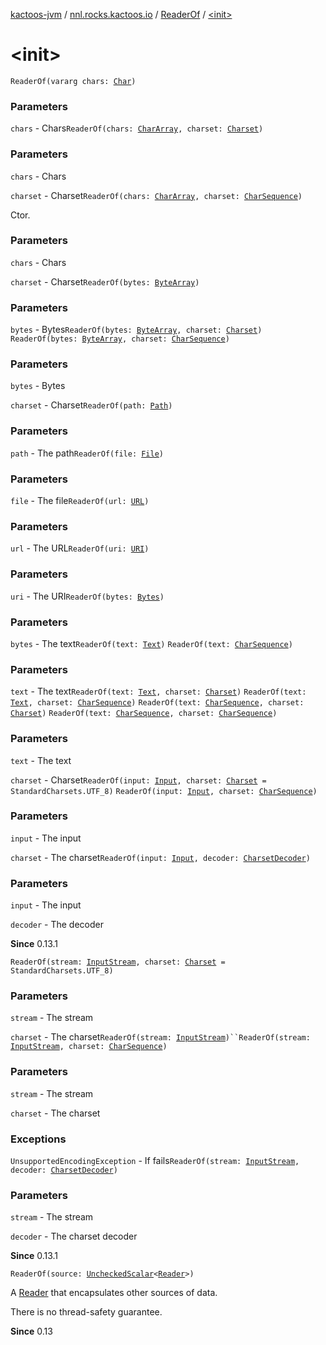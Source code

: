 [kactoos-jvm](../../index.md) / [nnl.rocks.kactoos.io](../index.md) / [ReaderOf](index.md) / [&lt;init&gt;](./-init-.md)

# &lt;init&gt;

`ReaderOf(vararg chars: `[`Char`](https://kotlinlang.org/api/latest/jvm/stdlib/kotlin/-char/index.html)`)`

### Parameters

`chars` - Chars`ReaderOf(chars: `[`CharArray`](https://kotlinlang.org/api/latest/jvm/stdlib/kotlin/-char-array/index.html)`, charset: `[`Charset`](http://docs.oracle.com/javase/8/docs/api/java/nio/charset/Charset.html)`)`

### Parameters

`chars` - Chars

`charset` - Charset`ReaderOf(chars: `[`CharArray`](https://kotlinlang.org/api/latest/jvm/stdlib/kotlin/-char-array/index.html)`, charset: `[`CharSequence`](https://kotlinlang.org/api/latest/jvm/stdlib/kotlin/-char-sequence/index.html)`)`

Ctor.

### Parameters

`chars` - Chars

`charset` - Charset`ReaderOf(bytes: `[`ByteArray`](https://kotlinlang.org/api/latest/jvm/stdlib/kotlin/-byte-array/index.html)`)`

### Parameters

`bytes` - Bytes`ReaderOf(bytes: `[`ByteArray`](https://kotlinlang.org/api/latest/jvm/stdlib/kotlin/-byte-array/index.html)`, charset: `[`Charset`](http://docs.oracle.com/javase/8/docs/api/java/nio/charset/Charset.html)`)`
`ReaderOf(bytes: `[`ByteArray`](https://kotlinlang.org/api/latest/jvm/stdlib/kotlin/-byte-array/index.html)`, charset: `[`CharSequence`](https://kotlinlang.org/api/latest/jvm/stdlib/kotlin/-char-sequence/index.html)`)`

### Parameters

`bytes` - Bytes

`charset` - Charset`ReaderOf(path: `[`Path`](http://docs.oracle.com/javase/8/docs/api/java/nio/file/Path.html)`)`

### Parameters

`path` - The path`ReaderOf(file: `[`File`](http://docs.oracle.com/javase/8/docs/api/java/io/File.html)`)`

### Parameters

`file` - The file`ReaderOf(url: `[`URL`](http://docs.oracle.com/javase/8/docs/api/java/net/URL.html)`)`

### Parameters

`url` - The URL`ReaderOf(uri: `[`URI`](http://docs.oracle.com/javase/8/docs/api/java/net/URI.html)`)`

### Parameters

`uri` - The URI`ReaderOf(bytes: `[`Bytes`](../../nnl.rocks.kactoos/-bytes/index.md)`)`

### Parameters

`bytes` - The text`ReaderOf(text: `[`Text`](../../nnl.rocks.kactoos/-text/index.md)`)`
`ReaderOf(text: `[`CharSequence`](https://kotlinlang.org/api/latest/jvm/stdlib/kotlin/-char-sequence/index.html)`)`

### Parameters

`text` - The text`ReaderOf(text: `[`Text`](../../nnl.rocks.kactoos/-text/index.md)`, charset: `[`Charset`](http://docs.oracle.com/javase/8/docs/api/java/nio/charset/Charset.html)`)`
`ReaderOf(text: `[`Text`](../../nnl.rocks.kactoos/-text/index.md)`, charset: `[`CharSequence`](https://kotlinlang.org/api/latest/jvm/stdlib/kotlin/-char-sequence/index.html)`)`
`ReaderOf(text: `[`CharSequence`](https://kotlinlang.org/api/latest/jvm/stdlib/kotlin/-char-sequence/index.html)`, charset: `[`Charset`](http://docs.oracle.com/javase/8/docs/api/java/nio/charset/Charset.html)`)`
`ReaderOf(text: `[`CharSequence`](https://kotlinlang.org/api/latest/jvm/stdlib/kotlin/-char-sequence/index.html)`, charset: `[`CharSequence`](https://kotlinlang.org/api/latest/jvm/stdlib/kotlin/-char-sequence/index.html)`)`

### Parameters

`text` - The text

`charset` - Charset`ReaderOf(input: `[`Input`](../../nnl.rocks.kactoos/-input/index.md)`, charset: `[`Charset`](http://docs.oracle.com/javase/8/docs/api/java/nio/charset/Charset.html)` = StandardCharsets.UTF_8)`
`ReaderOf(input: `[`Input`](../../nnl.rocks.kactoos/-input/index.md)`, charset: `[`CharSequence`](https://kotlinlang.org/api/latest/jvm/stdlib/kotlin/-char-sequence/index.html)`)`

### Parameters

`input` - The input

`charset` - The charset`ReaderOf(input: `[`Input`](../../nnl.rocks.kactoos/-input/index.md)`, decoder: `[`CharsetDecoder`](http://docs.oracle.com/javase/8/docs/api/java/nio/charset/CharsetDecoder.html)`)`

### Parameters

`input` - The input

`decoder` - The decoder

**Since**
0.13.1

`ReaderOf(stream: `[`InputStream`](http://docs.oracle.com/javase/8/docs/api/java/io/InputStream.html)`, charset: `[`Charset`](http://docs.oracle.com/javase/8/docs/api/java/nio/charset/Charset.html)` = StandardCharsets.UTF_8)`

### Parameters

`stream` - The stream

`charset` - The charset`ReaderOf(stream: `[`InputStream`](http://docs.oracle.com/javase/8/docs/api/java/io/InputStream.html)`)``ReaderOf(stream: `[`InputStream`](http://docs.oracle.com/javase/8/docs/api/java/io/InputStream.html)`, charset: `[`CharSequence`](https://kotlinlang.org/api/latest/jvm/stdlib/kotlin/-char-sequence/index.html)`)`

### Parameters

`stream` - The stream

`charset` - The charset

### Exceptions

`UnsupportedEncodingException` - If fails`ReaderOf(stream: `[`InputStream`](http://docs.oracle.com/javase/8/docs/api/java/io/InputStream.html)`, decoder: `[`CharsetDecoder`](http://docs.oracle.com/javase/8/docs/api/java/nio/charset/CharsetDecoder.html)`)`

### Parameters

`stream` - The stream

`decoder` - The charset decoder

**Since**
0.13.1

`ReaderOf(source: `[`UncheckedScalar`](../../nnl.rocks.kactoos.scalar/-unchecked-scalar/index.md)`<`[`Reader`](http://docs.oracle.com/javase/8/docs/api/java/io/Reader.html)`>)`

A [Reader](http://docs.oracle.com/javase/8/docs/api/java/io/Reader.html) that encapsulates other sources of data.

There is no thread-safety guarantee.

**Since**
0.13

